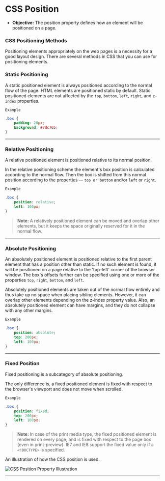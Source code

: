# CSS Position
- **Objective:** The position property defines how an element will be positioned on a page.

### CSS Positioning Methods
Positioning elements appropriately on the web pages is a necessity for a good layout design. There are several methods in CSS that you can use for positioning elements. 

### Static Positioning 
A static positioned element is always positioned according to the normal flow of the page. HTML elements are positioned static by default. Static positioned elements are not affected by the `top`, `bottom`, `left`, `right`, and `z-index` properties.

`Example`
```css
.box {
    padding: 20px;
    background: #7dc765;
}
```
---
### Relative Positioning
A relative positioned element is positioned relative to its normal position.

In the relative positioning scheme the element's box position is calculated according to the normal flow. Then the box is shifted from this normal position according to the properties — `top or bottom` and/or `left` or `right`.

`Example`
```css
.box {
    position: relative;
    left: 100px;
}
```
> **Note:**  A relatively positioned element can be moved and overlap other elements, but it keeps the space originally reserved for it in the normal flow.

---
### Absolute Positioning
An absolutely positioned element is positioned relative to the first parent element that has a position other than static. If no such element is found, it will be positioned on a page relative to the 'top-left' corner of the browser window. The box's offsets further can be specified using one or more of the properties `top`, `right`, `bottom`, and `left`.

Absolutely positioned elements are taken out of the normal flow entirely and thus take up no space when placing sibling elements. However, it can overlap other elements depending on the z-index property value. Also, an absolutely positioned element can have margins, and they do not collapse with any other margins.

`Example`
```css
.box {
    position: absolute;
    top: 200px;
    left: 100px;
}
```
---
### Fixed Position
Fixed positioning is a subcategory of absolute positioning.

The only difference is, a fixed positioned element is fixed with respect to the browser's viewport and does not move when scrolled.

`Example`
```css
.box {
    position: fixed;
    top: 200px;
    left: 100px;
}
```
> **Note:** In case of the print media type, the fixed positioned element is rendered on every page, and is fixed with respect to the page box (even in print-preview). IE7 and IE8 support the fixed value only if a `<!DOCTYPE>` is specified.

An illustration of how the CSS position is used.

![CSS Position Property Illustration](https://chenhuijing.com/assets/images/posts/css-positioning.jpg)

---
